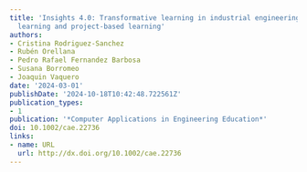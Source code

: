 ```yaml
---
title: 'Insights 4.0: Transformative learning in industrial engineering through problem‐based
  learning and project‐based learning'
authors:
- Cristina Rodriguez‐Sanchez
- Rubén Orellana
- Pedro Rafael Fernandez Barbosa
- Susana Borromeo
- Joaquin Vaquero
date: '2024-03-01'
publishDate: '2024-10-18T10:42:48.722561Z'
publication_types:
- 1
publication: '*Computer Applications in Engineering Education*'
doi: 10.1002/cae.22736
links:
- name: URL
  url: http://dx.doi.org/10.1002/cae.22736
---
```

